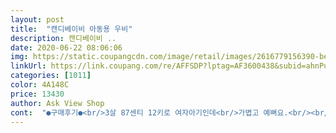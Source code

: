 ```yaml
---
layout: post 
title:  "캔디베이비 아동용 우비" 
description: 캔디베이비 ..
date: 2020-06-22 08:06:06 
img: https://static.coupangcdn.com/image/retail/images/2616779156390-bef15bdf-9d7e-44ca-9752-089637a81efc.jpg 
linkUrl: https://link.coupang.com/re/AFFSDP?lptag=AF3600438&subid=ahnPublicAsk&pageKey=1349586124&itemId=2377628870&vendorItemId=70373182891&traceid=V0-113-603a94de55c5eeda 
categories: [1011] 
color: 4A148C 
price: 13430 
author: Ask View Shop 
cont:  "●구매후기●<br/>3살 87센티 12키로 여자아기인데<br/>가볍고 예뻐요.<br/><br/>그렇다고 자글자글 구김많은 소재는 아닙니다.<br/><br/>기장도 길어서 하의가 젖지 않아 너무 좋았습니다.<br/><br/>만난 캔디베이비.<br/><br/>무겁고 손목 시보리없고 기장이 짧아 영 불편했었거든요.<br/><br/>보시다시피 고무 마감부분 깔끔하게 질 좋은 상품이라는게 잘 느껴졌습니다.<br/><br/>사진처럼 좀 긴 감이 있지만 오히려 기장이 길어 하의까지 완벽 커버합니다.<br/><br/>색감도 예쁘고 디자인이 너무 귀여워요.<br/><br/>색상은  크림베이지에 가까운화이트 배경이 아기자기한 그림 사진그대로 예요  정사이즈고  얇은 우비  가성비좋아요 여름에 비올때입히면 딱좋을거같아요  모자에 끈도 잇어서  얼굴쪽에 비도 들치지않고  모자도 벗겨지지않아  좋아요 유치원가방 등에 매고 입어도 넉넉한 품입니다<br/>소매는  고무줄로 되있는거라서  내려오진  않아요,<br/>손목 시보리도 잘 되어있어 손 기장이 많이 남아도 불편없이 입힐 수 있구요.<br/><br/>아기 맘에도 쏙 드나봐요.<br/><br/>아무래도 아이가 직접 챙겨다니기에도 가볍고.<br/><br/>약간 길긴한데  종아리까지 다 덮을수있어서  좋았어요 <br/>일부러 한사이즈 크게  시켰어요,<br/>작은 아이것은 휴대 용이하고 가볍고 기장길고 손목 시보리 있었으면 좋겠다 생각하다<br/>장화도 품질이 좋네요.<br/><br/>장화를 한번 신겨주니 계속 신고 벗지 않으려 해요.<br/><br/>제가 헤즈용품 사용하며 느꼈던 모든 단점을 커버하는 제품이에요.<br/><br/>참고로  아이키는90 이고 내년까지 이쁘게.<br/> 입을수있겠네요.<br/><br/>큰 아이꺼 헤즈 우천용품 풀셋트 장비했었었는데<br/>3살 87센티 12키로 여자아기인데<br/>가볍고 예뻐요.<br/><br/>그렇다고 자글자글 구김많은 소재는 아닙니다.<br/><br/>기장도 길어서 하의가 젖지 않아 너무 좋았습니다.<br/><br/>만난 캔디베이비.<br/><br/>무겁고 손목 시보리없고 기장이 짧아 영 불편했었거든요.<br/><br/>보시다시피 고무 마감부분 깔끔하게 질 좋은 상품이라는게 잘 느껴졌습니다.<br/><br/>사진처럼 좀 긴 감이 있지만 오히려 기장이 길어 하의까지 완벽 커버합니다.<br/><br/>색감도 예쁘고 디자인이 너무 귀여워요.<br/><br/>색상은  크림베이지에 가까운화이트 배경이 아기자기한 그림 사진그대로 예요  정사이즈고  얇은 우비  가성비좋아요 여름에 비올때입히면 딱좋을거같아요  모자에 끈도 잇어서  얼굴쪽에 비도 들치지않고  모자도 벗겨지지않아  좋아요 유치원가방 등에 매고 입어도 넉넉한 품입니다<br/>소매는  고무줄로 되있는거라서  내려오진  않아요,<br/>손목 시보리도 잘 되어있어 손 기장이 많이 남아도 불편없이 입힐 수 있구요.<br/><br/>아기 맘에도 쏙 드나봐요.<br/><br/>아무래도 아이가 직접 챙겨다니기에도 가볍고.<br/><br/>약간 길긴한데  종아리까지 다 덮을수있어서  좋았어요 <br/>일부러 한사이즈 크게  시켰어요,<br/>작은 아이것은 휴대 용이하고 가볍고 기장길고 손목 시보리 있었으면 좋겠다 생각하다<br/>장화도 품질이 좋네요.<br/><br/>장화를 한번 신겨주니 계속 신고 벗지 않으려 해요.<br/><br/>제가 헤즈용품 사용하며 느꼈던 모든 단점을 커버하는 제품이에요.<br/><br/>참고로  아이키는90 이고 내년까지 이쁘게.<br/> 입을수있겠네요.<br/><br/>큰 아이꺼 헤즈 우천용품 풀셋트 장비했었었는데<br/>3살 87센티 12키로 여자아기인데<br/>가볍고 예뻐요.<br/><br/>그렇다고 자글자글 구김많은 소재는 아닙니다.<br/><br/>기장도 길어서 하의가 젖지 않아 너무 좋았습니다.<br/><br/>만난 캔디베이비.<br/><br/>무겁고 손목 시보리없고 기장이 짧아 영 불편했었거든요.<br/><br/>보시다시피 고무 마감부분 깔끔하게 질 좋은 상품이라는게 잘 느껴졌습니다.<br/><br/>사진처럼 좀 긴 감이 있지만 오히려 기장이 길어 하의까지 완벽 커버합니다.<br/><br/>색감도 예쁘고 디자인이 너무 귀여워요.<br/><br/>색상은  크림베이지에 가까운화이트 배경이 아기자기한 그림 사진그대로 예요  정사이즈고  얇은 우비  가성비좋아요 여름에 비올때입히면 딱좋을거같아요  모자에 끈도 잇어서  얼굴쪽에 비도 들치지않고  모자도 벗겨지지않아  좋아요 유치원가방 등에 매고 입어도 넉넉한 품입니다<br/>소매는  고무줄로 되있는거라서  내려오진  않아요,<br/>손목 시보리도 잘 되어있어 손 기장이 많이 남아도 불편없이 입힐 수 있구요.<br/><br/>아기 맘에도 쏙 드나봐요.<br/><br/>아무래도 아이가 직접 챙겨다니기에도 가볍고.<br/><br/>약간 길긴한데  종아리까지 다 덮을수있어서  좋았어요 <br/>일부러 한사이즈 크게  시켰어요,<br/>작은 아이것은 휴대 용이하고 가볍고 기장길고 손목 시보리 있었으면 좋겠다 생각하다<br/>장화도 품질이 좋네요.<br/><br/>장화를 한번 신겨주니 계속 신고 벗지 않으려 해요.<br/><br/>제가 헤즈용품 사용하며 느꼈던 모든 단점을 커버하는 제품이에요.<br/><br/>참고로  아이키는90 이고 내년까지 이쁘게.<br/> 입을수있겠네요.<br/><br/>큰 아이꺼 헤즈 우천용품 풀셋트 장비했었었는데<br/>" 
---
```

